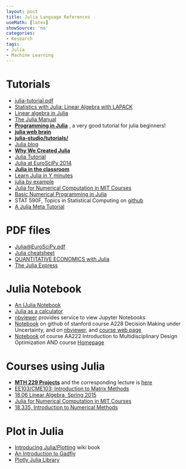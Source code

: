 ```yaml
---
layout: post
title: Julia Language References
useMath: [latex]
showSource: 'no'
categories:
- Research
tags:
- Julia
- Machine Learning
---
```


# Tutorials
 - [julia-tutorial.pdf][39]
 - [Statistics with Julia: Linear Algebra with LAPACK][38]
 - [Linear algebra in Julia][37]
 - [The Julia Manual][2]
 - [**Programming in Julia**][1] , a very good tutorial for julia beginners!
 - [**julia web brain**][11]
 - [**julia-studio/tutorials/**][21]
 - [Julia blog][18]
 - [**Why We Created Julia**][3]
 - [Julia Tutorial][4]
 - [Julia at EuroSciPy 2014][6]
 - [**Julia in the classroom**][12]
 - [Learn Julia in Y minutes][16]
 - [julia by example][23]
 - [Julia for Numerical Computation in MIT Courses][28]
 - [Basic Numerical Programming in Julia][29]
 - STAT 590F, Topics in Statistical Computing on [github][35]
 - [A Julia Meta Tutorial][36]
    
# PDF files
 - [Julia@EuroSciPy.pdf][7]
 - [Julia cheatsheet][15]
 - [QUANTITATIVE ECONOMICS with Julia][26]
 - [The Julia Express][27]

# Julia Notebook
 - [An IJulia Notebook][8]
 - [Julia as a calculator][9]
 - [nbviewer][20] provides service to view Jupyter Notebooks
 - [Notebook][30] on github  of stanford course A228 Decision Making under Uncertainty, and on [nbviewer][31], and [course web page][32]
 - [Notebook][33] of course AA222 Introduction to Multidisciplinary Design Optimization AND course [Homepage][34]
 
# Courses using Julia
 - [**MTH 229 Projects**][5] and the corresponding lecture is [here][10]
 - [EE103/CME103: Introduction to Matrix Methods][13]
 - [18.06 Linear Algebra, Spring 2015][14]
 - [Julia for Numerical Computation in MIT Courses][17]
 - [18.335, Introduction to Numerical Methods][19]

# Plot in Julia
 - [Introducing Julia/Plotting][25] wiki book
 - [An Introduction to Gadfly][24]
 - [Plotly Julia Library][22]    













[39]: http://www.cs.toronto.edu/~jsnell/assets/julia-tutorial.pdf
[38]: http://www.statsblogs.com/2012/04/15/statistics-with-julia-linear-algebra-with-lapack/
[37]: http://julia.readthedocs.org/en/latest/manual/linear-algebra/
[36]: http://www.datacommunitydc.org/blog/2013/07/a-julia-meta-tutorial
[35]: https://github.com/heike/stat590f
[34]: http://web.stanford.edu/class/aa222/#!index.md
[33]: http://nbviewer.ipython.org/github/sisl/aa222-notebook/tree/master/
[32]: http://web.stanford.edu/class/aa228/#!notebook.md
[31]: http://nbviewer.ipython.org/github/sisl/aa228-notebook/tree/master/
[30]: https://github.com/csukuangfj/aa228-notebook
[29]: http://homerreid.dyndns.org/teaching/18.330/JuliaProgramming.shtml
[28]: https://github.com/stevengj/julia-mit
[27]: http://bogumilkaminski.pl/files/julia_express.pdf
[26]: http://quant-econ.net/_static/pdfs/jl-quant-econ.pdf
[25]: http://en.wikibooks.org/wiki/Introducing_Julia/Plotting
[24]: http://nbviewer.ipython.org/github/john9631/JuliaDocs/blob/master/GadflyTutorial/GadflyTutorial.ipynb
[23]: http://www.scolvin.com/juliabyexample/
[1]: http://quant-econ.net/jl/learning_julia.html
[2]: http://julia.readthedocs.org/en/latest/manual/
[3]: http://julialang.org/blog/2012/02/why-we-created-julia/
[4]: http://nbviewer.ipython.org/github/JuliaX/JuliaTutorial/blob/master/JuliaTutorial.ipynb?create=1
[5]: http://mth229.github.io/
[6]: https://github.com/stevengj/Julia-EuroSciPy14
[7]: https://github.com/stevengj/Julia-EuroSciPy14/raw/master/Julia%40EuroSciPy.pdf
[8]: http://nbviewer.ipython.org/github/stevengj/Julia-EuroSciPy14/blob/master/Overview.ipynb
[9]: http://mth229.github.io/229-projects/calculator.ipynb
[10]: http://www.math.csi.cuny.edu/~maher/teaching/2015/spring/lab/
[11]: http://webbrain.com/brainpage/brain/ACDE39E6-DF33-9199-E760-3408978F6B7C
[12]: http://julialang.org/teaching/
[13]: http://stanford.edu/class/ee103/index.html
[14]: http://web.mit.edu/18.06/www/psets.shtml
[15]: http://math.mit.edu/~stevenj/Julia-cheatsheet.pdf
[16]: http://learnxinyminutes.com/docs/julia/
[17]: https://github.com/csukuangfj/julia-mit
[18]: http://julialang.org/blog/
[19]: http://math.mit.edu/~stevenj/18.335/
[20]: http://nbviewer.ipython.org/
[21]: http://forio.com/labs/julia-studio/tutorials/
[22]: https://plot.ly/julia/